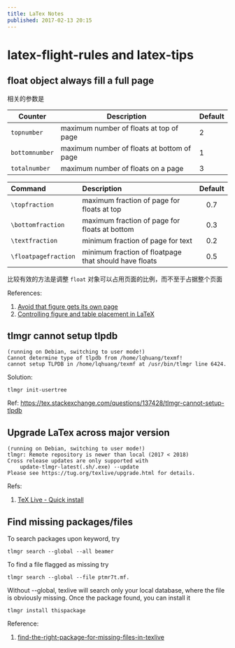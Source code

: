 ```yaml
---
title: LaTex Notes
published: 2017-02-13 20:15
---
```


# latex-flight-rules and latex-tips

## float object always fill a full page

相关的参数是

| Counter        | Description                                | Default |
| -------------- | ------------------------------------------ | ------- |
| `topnumber`    | maximum number of floats at top of page    | 2       |
| `bottomnumber` | maximum number of floats at bottom of page | 1       |
| `totalnumber`  | maximum number of floats on a page         | 3       |

| Command              | Description                                           | Default |
| :------------------- | :---------------------------------------------------- | :-----: |
| `\topfraction`       | maximum fraction of page for floats at top            | 0.7     |
| `\bottomfraction`    | maximum fraction of page for floats at bottom         | 0.3     |
| `\textfraction`      | minimum fraction of page for text                     | 0.2     |
| `\floatpagefraction` | minimum fraction of floatpage that should have floats | 0.5     |

比较有效的方法是调整 `float` 对象可以占用页面的比例，而不至于占据整个页面

References:

1. [Avoid that figure gets its own page](https://tex.stackexchange.com/questions/68516/avoid-that-figure-gets-its-own-page)
2. [Controlling figure and table placement in LaTeX](https://robjhyndman.com/hyndsight/latex-floats/)

## tlmgr cannot setup tlpdb

    (running on Debian, switching to user mode!)
    Cannot determine type of tlpdb from /home/lqhuang/texmf!
    cannot setup TLPDB in /home/lqhuang/texmf at /usr/bin/tlmgr line 6424.

Solution:

    tlmgr init-usertree

Ref: https://tex.stackexchange.com/questions/137428/tlmgr-cannot-setup-tlpdb

## Upgrade LaTex across major version

    (running on Debian, switching to user mode!)
    tlmgr: Remote repository is newer than local (2017 < 2018)
    Cross release updates are only supported with
        update-tlmgr-latest(.sh/.exe) --update
    Please see https://tug.org/texlive/upgrade.html for details.

Refs:

1. [TeX Live - Quick install](https://tug.org/texlive/quickinstall.html)

## Find missing packages/files

To search packages upon keyword, try

    tlmgr search --global --all beamer

To find a file flagged as missing try

    tlmgr search --global --file ptmr7t.mf.

Without --global, texlive will search only your local database, where the file is obviously missing. Once the package found, you can install it

    tlmgr install thispackage

Reference: 

1. [find-the-right-package-for-missing-files-in-texlive](https://tex.stackexchange.com/questions/274536/find-the-right-package-for-missing-files-in-texlive)
